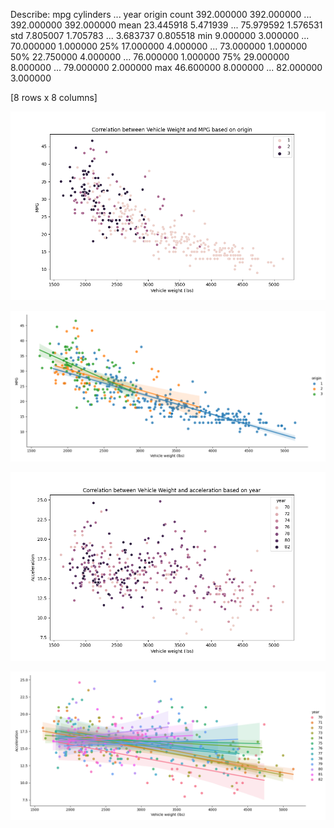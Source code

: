 Describe:
              mpg   cylinders  ...        year      origin
count  392.000000  392.000000  ...  392.000000  392.000000
mean    23.445918    5.471939  ...   75.979592    1.576531
std      7.805007    1.705783  ...    3.683737    0.805518
min      9.000000    3.000000  ...   70.000000    1.000000
25%     17.000000    4.000000  ...   73.000000    1.000000
50%     22.750000    4.000000  ...   76.000000    1.000000
75%     29.000000    8.000000  ...   79.000000    2.000000
max     46.600000    8.000000  ...   82.000000    3.000000

[8 rows x 8 columns]

![weight vs mpg](scatter_mpg.png)


![fitted weight vs mpg](fitted_mpg.png)


![weight vs acceleration](scatter_acc.png)


![fitted weight vs acceleration](fitted_acc.png)
